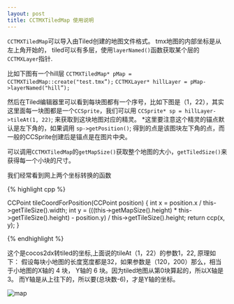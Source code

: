 ```yaml
---
layout: post
title: CCTMXTiledMap 使用说明
---
```


`CCTMXTiledMap`可以导入由Tiled创建的地图文件格式。 tmx地图的内部坐标是从左上角开始的， tiled可以有多层，使用`layerNamed()`函数获取某个层的`CCTMXLayer`指针.

比如下图有一个hill层 
`CCTMXTiledMap* pMap = CCTMXTiledMap::create("test.tmx”);` 
`CCTMXLayer* hillLayer = pMap->layerNamed("hill”);`

然后在Tiled编辑器里可以看到每块图都有一个序号，比如下图是（1，22），其实这里面每一块图都是一个`CCSprite`，我们可以用 `CCSprite* sp = hillLayer->tileAt(1, 22)`; 来获取到这块地图对应的精灵。 *这里要注意这个精灵的锚点默认是左下角的，如果调用 `sp->getPosition()`; 得到的点是该图块左下角的点，而一般的CCSprite创建后是锚点是在图片中央。

可以调用`CCTMXTiledMap`的`getMapSize()`获取整个地图的大小，`getTiledSize()`来获得每一个小块的尺寸。

我们经常看到网上两个坐标转换的函数

{% highlight cpp %}

CCPoint tileCoordForPosition(CCPoint position)
{ 
	int x = position.x / this->getTileSize().width; 
	int y = (((this->getMapSize().height) * this->getTileSize().height) - position.y) / this->getTileSize().height; 
	return ccp(x, y); 
}

{% endhighlight %}

这个是cocos2dx转tiled的坐标,上面说的tileAt（1，22）的参数1，22, 原理如下： 假设每块小地图的长度宽度都是32，如果参数是（120，200）那么，相当于小地图的X轴的 4 块， Y轴的 6 块。因为tiled地图从第0块算起的，所以X轴是3。 而Y轴是从上往下的，所以要(总块数-6)，才是Y轴的坐标。

![map]({{site:url}}/images/tiledmap.png)



